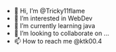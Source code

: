 - 👋 Hi, I’m @Tricky11flame
- 👀 I’m interested in WebDev
- 🌱 I’m currently learning java
- 💞️ I’m looking to collaborate on ...
- 📫 How to reach me @ktk00.4

<!---
Tricky11flame/Tricky11flame is a ✨ special ✨ repository because its `README.md` (this file) appears on your GitHub profile.
You can click the Preview link to take a look at your changes.
--->

